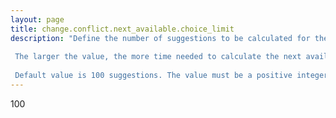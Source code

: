 ```yaml
---
layout: page
title: change.conflict.next_available.choice_limit
description: "Define the number of suggestions to be calculated for the Conflict Scheduling Assistant.  The larger the value, the more time needed to calculate the next available times.  Default value is 100 suggestions. The value must be a positive integer."
---
```

100